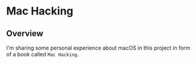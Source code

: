 # Mac Hacking  

## Overview  
I'm sharing some personal experience about macOS in this project in form of a book called `Mac Hacking`.  

